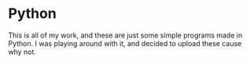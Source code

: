 Python
======

This is all of my work, and these are just some simple programs made in Python. 
I was playing around with it, and decided to upload these cause why not.